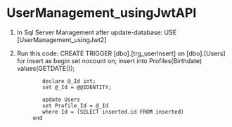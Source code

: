 # UserManagement_usingJwtAPI

1) In Sql Server Management after update-database: USE [UserManagement_usingJwt2] 

2) Run this code: 
            CREATE TRIGGER [dbo].[trg_userInsert]
            on [dbo].[Users]
            for insert
            as 
            begin
               set nocount on;
               insert into Profiles(Birthdate)
               values(GETDATE());

               declare @_Id int;
               set @_Id = @@IDENTITY;

               update Users
               set Profile_Id = @_Id
               where Id = (SELECT inserted.id FROM inserted)
            end
  
